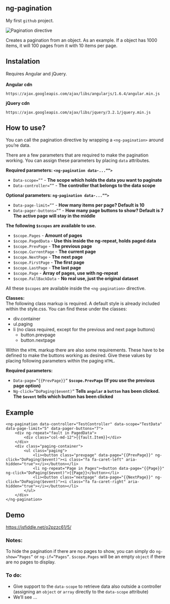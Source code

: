 ## ng-pagination
My first `github` project.

![Pagination directive](http://i.imgur.com/AQDVI4F.jpg)

Creates a pagination from an object. As an example. If a object has 1000 items, it will 100 pages from it with 10 items per page.

## Instalation
Requires Angular and jQuery.<br/><br/>
**Angular cdn**
```
https://ajax.googleapis.com/ajax/libs/angularjs/1.6.4/angular.min.js
```
**jQuery cdn**
```
https://ajax.googleapis.com/ajax/libs/jquery/3.2.1/jquery.min.js
```

## How to use?
You can call the pagination directive by wrapping a `<ng-pagination>` around you’re data.

There are a few parameters that are required to make the pagination working. You can assign these parameters by placing `data` attributes.

**Required parameters: `<ng-pagination data-...””>`**
- `Data-scope=””` - **The scope which holds the data you want to paginate**
- `Data-controller=””` - **The controller that belongs to the data scope**

**Optional parameters: `ng-pagination data-...””>`**
- `Data-page-limit=””` - **How many items per page? Default is 10**
- `Data-pager-buttons=””` - **How many page buttons to show? Default is 7 The active page will stay in the middle**

**The following `$scopes` are available to use.**
- `$scope.Pages` - **Amount of pages**
- `$scope.PagedData` - **Use this inside the ng-repeat, holds paged data**
- `$scope.PrevPage` - **The previous page**
- `$scope.CurrentPage` - **The current page**
- `$scope.NextPage` - **The next page**
- `$scope.FirstPage` - **The first page**
- `$scope.LastPage` - **The last page**
- `$scope.Page` - **Array of pages, use with ng-repeat**
- `$scope.FallBackData` - **No real use, just the original dataset**

All these `$scopes` are available inside the `<ng-pagination>` directive.

**Classes:**<br/>
The following class markup is required.  A default style is already included within the style.css. You can find these under the classes:

- div.container
- ul.paging
- li (no class required, except for the previous and next page buttons)
  - button.prevpage
  - button.nextpage

Within the `HTML` markup there are also some requirements. These have to be defined to make the buttons working as desired. Give these values by placing following parameters within the paging `HTML`.

**Required parameters:**
- `Data-page=”{{PrevPage}}”`	    **`$scope.PrevPage` (If you use the previous page option)**
- `Ng-click=”DoPaging($event)”`	  **Tells `angular` a `button` has been clicked. The `$event` tells which button has been clicked**

## Example
```
<ng-pagination data-controller="TestController" data-scope="TestData" data-page-limit="5" data-pager-buttons="7">
    <div ng-repeat="fault in PagedData">
        <div class="col-md-12">{{fault.Item}}</div>
    </div>
    <div class="paging-container">
        <ul class="paging">
            <li><button class="prevpage" data-page="{{PrevPage}}" ng-click="DoPaging($event)"><i class="fa fa-caret-left" aria-hidden="true"></i></button></li>
            <li ng-repeat="Page in Pages"><button data-page="{{Page}}" ng-click="DoPaging($event)">{{Page}}</button></li>
            <li><button class="nextpage" data-page="{{NextPage}}" ng-click="DoPaging($event)"><i class="fa fa-caret-right" aria-hidden="true"></i></button></li>
        </ul>
    </div>
</ng-pagination>
```

## Demo
https://jsfiddle.net/o2pzzc61/5/

### Notes:
To hide the pagination if there are no pages to show, you can simply do `ng-show=”Pages”` or `ng-if=”Pages”`. `$scope.Pages` will be an empty `object` if there are no pages to display.

### To do:
-	Give support to the `data-scope` to retrieve data also outside a controller (assigning an `object` or `array` directly to the `data-scope` attribute)
-	We’ll see …

